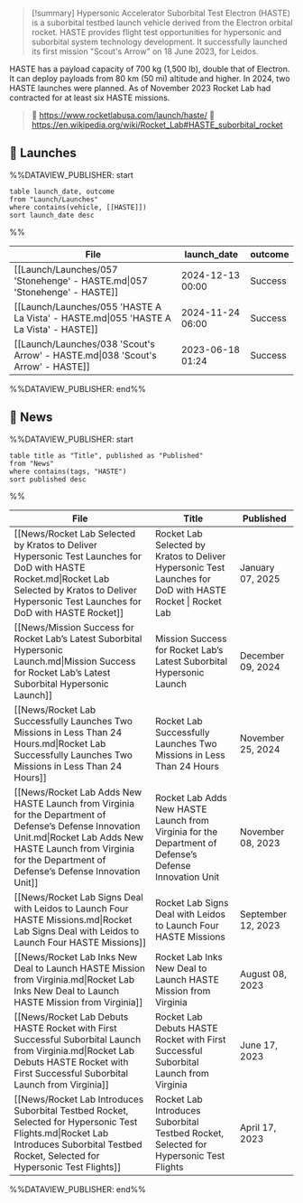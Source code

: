 >[!summary]
Hypersonic Accelerator Suborbital Test Electron (HASTE) is a suborbital testbed launch vehicle derived from the Electron orbital rocket. HASTE provides flight test opportunities for hypersonic and suborbital system technology development. It successfully launched its first mission "Scout's Arrow" on 18 June 2023, for Leidos.
>
HASTE has a payload capacity of 700 kg (1,500 lb), double that of Electron. It can deploy payloads from 80 km (50 mi) altitude and higher. In 2024, two HASTE launches were planned. As of November 2023 Rocket Lab had contracted for at least six HASTE missions.
>
> 🚀 https://www.rocketlabusa.com/launch/haste/
>🔗 https://en.wikipedia.org/wiki/Rocket_Lab#HASTE_suborbital_rocket

## 🚀 Launches
%%DATAVIEW_PUBLISHER: start
```
table launch_date, outcome
from "Launch/Launches"
where contains(vehicle, [[HASTE]])
sort launch_date desc
```
%%

| File                                                                                  | launch_date      | outcome |
| ------------------------------------------------------------------------------------- | ---------------- | ------- |
| [[Launch/Launches/057 'Stonehenge' - HASTE.md\|057 'Stonehenge' - HASTE]]             | 2024-12-13 00:00 | Success |
| [[Launch/Launches/055 'HASTE A La Vista' - HASTE.md\|055 'HASTE A La Vista' - HASTE]] | 2024-11-24 06:00 | Success |
| [[Launch/Launches/038 'Scout's Arrow' - HASTE.md\|038 'Scout's Arrow' - HASTE]]       | 2023-06-18 01:24 | Success |

%%DATAVIEW_PUBLISHER: end%%

## 📰 News
%%DATAVIEW_PUBLISHER: start
```
table title as "Title", published as "Published"
from "News"
where contains(tags, "HASTE")
sort published desc
```
%%

| File                                                                                                                                                                                                                       | Title                                                                                                      | Published          |
| -------------------------------------------------------------------------------------------------------------------------------------------------------------------------------------------------------------------------- | ---------------------------------------------------------------------------------------------------------- | ------------------ |
| [[News/Rocket Lab Selected by Kratos to Deliver Hypersonic Test Launches for DoD with HASTE Rocket.md\|Rocket Lab Selected by Kratos to Deliver Hypersonic Test Launches for DoD with HASTE Rocket]]                       | Rocket Lab Selected by Kratos to Deliver Hypersonic Test Launches for DoD with HASTE Rocket  \| Rocket Lab | January 07, 2025   |
| [[News/Mission Success for Rocket Lab’s Latest Suborbital Hypersonic Launch.md\|Mission Success for Rocket Lab’s Latest Suborbital Hypersonic Launch]]                                                                     | Mission Success for Rocket Lab’s Latest Suborbital Hypersonic Launch                                       | December 09, 2024  |
| [[News/Rocket Lab Successfully Launches Two Missions in Less Than 24 Hours.md\|Rocket Lab Successfully Launches Two Missions in Less Than 24 Hours]]                                                                       | Rocket Lab Successfully Launches Two Missions in Less Than 24 Hours                                        | November 25, 2024  |
| [[News/Rocket Lab Adds New HASTE Launch from Virginia for the Department of Defense’s Defense Innovation Unit.md\|Rocket Lab Adds New HASTE Launch from Virginia for the Department of Defense’s Defense Innovation Unit]] | Rocket Lab Adds New HASTE Launch from Virginia for the Department of Defense’s Defense Innovation Unit     | November 08, 2023  |
| [[News/Rocket Lab Signs Deal with Leidos to Launch Four HASTE Missions.md\|Rocket Lab Signs Deal with Leidos to Launch Four HASTE Missions]]                                                                               | Rocket Lab Signs Deal with Leidos to Launch Four HASTE Missions                                            | September 12, 2023 |
| [[News/Rocket Lab Inks New Deal to Launch HASTE Mission from Virginia.md\|Rocket Lab Inks New Deal to Launch HASTE Mission from Virginia]]                                                                                 | Rocket Lab Inks New Deal to Launch HASTE Mission from Virginia                                             | August 08, 2023    |
| [[News/Rocket Lab Debuts HASTE Rocket with First Successful Suborbital Launch from Virginia.md\|Rocket Lab Debuts HASTE Rocket with First Successful Suborbital Launch from Virginia]]                                     | Rocket Lab Debuts HASTE Rocket with First Successful Suborbital Launch from Virginia                       | June 17, 2023      |
| [[News/Rocket Lab Introduces Suborbital Testbed Rocket, Selected for Hypersonic Test Flights.md\|Rocket Lab Introduces Suborbital Testbed Rocket, Selected for Hypersonic Test Flights]]                                   | Rocket Lab Introduces Suborbital Testbed Rocket, Selected for Hypersonic Test Flights                      | April 17, 2023     |

%%DATAVIEW_PUBLISHER: end%%
